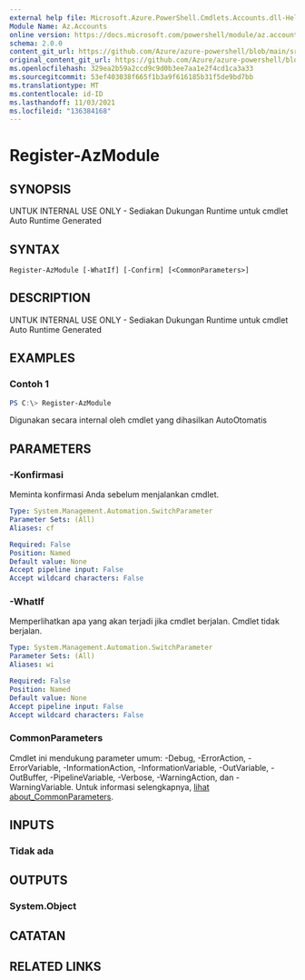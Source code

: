 ```yaml
---
external help file: Microsoft.Azure.PowerShell.Cmdlets.Accounts.dll-Help.xml
Module Name: Az.Accounts
online version: https://docs.microsoft.com/powershell/module/az.accounts/register-azmodule
schema: 2.0.0
content_git_url: https://github.com/Azure/azure-powershell/blob/main/src/Accounts/Accounts/help/Register-AzModule.md
original_content_git_url: https://github.com/Azure/azure-powershell/blob/main/src/Accounts/Accounts/help/Register-AzModule.md
ms.openlocfilehash: 329ea2b59a2ccd9c9d0b3ee7aa1e2f4cd1ca3a33
ms.sourcegitcommit: 53ef403038f665f1b3a9f616185b31f5de9bd7bb
ms.translationtype: MT
ms.contentlocale: id-ID
ms.lasthandoff: 11/03/2021
ms.locfileid: "136384168"
---
```

# Register-AzModule

## SYNOPSIS
UNTUK INTERNAL USE ONLY - Sediakan Dukungan Runtime untuk cmdlet Auto Runtime Generated

## SYNTAX

```
Register-AzModule [-WhatIf] [-Confirm] [<CommonParameters>]
```

## DESCRIPTION
UNTUK INTERNAL USE ONLY - Sediakan Dukungan Runtime untuk cmdlet Auto Runtime Generated

## EXAMPLES

### Contoh 1
```powershell
PS C:\> Register-AzModule
```

Digunakan secara internal oleh cmdlet yang dihasilkan AutoOtomatis

## PARAMETERS

### -Konfirmasi
Meminta konfirmasi Anda sebelum menjalankan cmdlet.

```yaml
Type: System.Management.Automation.SwitchParameter
Parameter Sets: (All)
Aliases: cf

Required: False
Position: Named
Default value: None
Accept pipeline input: False
Accept wildcard characters: False
```

### -WhatIf
Memperlihatkan apa yang akan terjadi jika cmdlet berjalan. Cmdlet tidak berjalan.

```yaml
Type: System.Management.Automation.SwitchParameter
Parameter Sets: (All)
Aliases: wi

Required: False
Position: Named
Default value: None
Accept pipeline input: False
Accept wildcard characters: False
```

### CommonParameters
Cmdlet ini mendukung parameter umum: -Debug, -ErrorAction, -ErrorVariable, -InformationAction, -InformationVariable, -OutVariable, -OutBuffer, -PipelineVariable, -Verbose, -WarningAction, dan -WarningVariable. Untuk informasi selengkapnya, [lihat about_CommonParameters](http://go.microsoft.com/fwlink/?LinkID=113216).

## INPUTS

### Tidak ada

## OUTPUTS

### System.Object
## CATATAN

## RELATED LINKS
